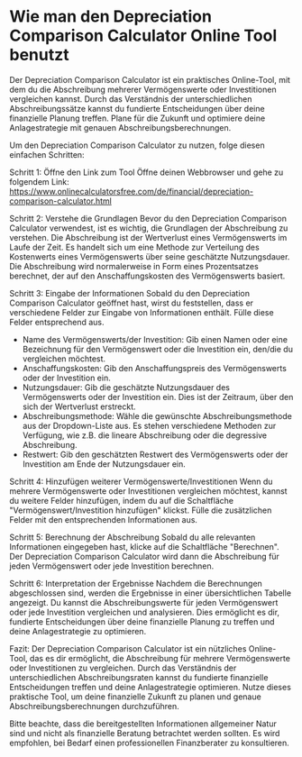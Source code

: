 Wie man den Depreciation Comparison Calculator Online Tool benutzt
==================================================================

Der Depreciation Comparison Calculator ist ein praktisches Online-Tool, mit dem du die Abschreibung mehrerer Vermögenswerte oder Investitionen vergleichen kannst. Durch das Verständnis der unterschiedlichen Abschreibungssätze kannst du fundierte Entscheidungen über deine finanzielle Planung treffen. Plane für die Zukunft und optimiere deine Anlagestrategie mit genauen Abschreibungsberechnungen.

Um den Depreciation Comparison Calculator zu nutzen, folge diesen einfachen Schritten:

Schritt 1: Öffne den Link zum Tool Öffne deinen Webbrowser und gehe zu folgendem Link: <https://www.onlinecalculatorsfree.com/de/financial/depreciation-comparison-calculator.html>

Schritt 2: Verstehe die Grundlagen Bevor du den Depreciation Comparison Calculator verwendest, ist es wichtig, die Grundlagen der Abschreibung zu verstehen. Die Abschreibung ist der Wertverlust eines Vermögenswerts im Laufe der Zeit. Es handelt sich um eine Methode zur Verteilung des Kostenwerts eines Vermögenswerts über seine geschätzte Nutzungsdauer. Die Abschreibung wird normalerweise in Form eines Prozentsatzes berechnet, der auf den Anschaffungskosten des Vermögenswerts basiert.

Schritt 3: Eingabe der Informationen Sobald du den Depreciation Comparison Calculator geöffnet hast, wirst du feststellen, dass er verschiedene Felder zur Eingabe von Informationen enthält. Fülle diese Felder entsprechend aus.

- Name des Vermögenswerts/der Investition: Gib einen Namen oder eine Bezeichnung für den Vermögenswert oder die Investition ein, den/die du vergleichen möchtest.
- Anschaffungskosten: Gib den Anschaffungspreis des Vermögenswerts oder der Investition ein.
- Nutzungsdauer: Gib die geschätzte Nutzungsdauer des Vermögenswerts oder der Investition ein. Dies ist der Zeitraum, über den sich der Wertverlust erstreckt.
- Abschreibungsmethode: Wähle die gewünschte Abschreibungsmethode aus der Dropdown-Liste aus. Es stehen verschiedene Methoden zur Verfügung, wie z.B. die lineare Abschreibung oder die degressive Abschreibung.
- Restwert: Gib den geschätzten Restwert des Vermögenswerts oder der Investition am Ende der Nutzungsdauer ein.

Schritt 4: Hinzufügen weiterer Vermögenswerte/Investitionen Wenn du mehrere Vermögenswerte oder Investitionen vergleichen möchtest, kannst du weitere Felder hinzufügen, indem du auf die Schaltfläche "Vermögenswert/Investition hinzufügen" klickst. Fülle die zusätzlichen Felder mit den entsprechenden Informationen aus.

Schritt 5: Berechnung der Abschreibung Sobald du alle relevanten Informationen eingegeben hast, klicke auf die Schaltfläche "Berechnen". Der Depreciation Comparison Calculator wird dann die Abschreibung für jeden Vermögenswert oder jede Investition berechnen.

Schritt 6: Interpretation der Ergebnisse Nachdem die Berechnungen abgeschlossen sind, werden die Ergebnisse in einer übersichtlichen Tabelle angezeigt. Du kannst die Abschreibungswerte für jeden Vermögenswert oder jede Investition vergleichen und analysieren. Dies ermöglicht es dir, fundierte Entscheidungen über deine finanzielle Planung zu treffen und deine Anlagestrategie zu optimieren.

Fazit: Der Depreciation Comparison Calculator ist ein nützliches Online-Tool, das es dir ermöglicht, die Abschreibung für mehrere Vermögenswerte oder Investitionen zu vergleichen. Durch das Verständnis der unterschiedlichen Abschreibungsraten kannst du fundierte finanzielle Entscheidungen treffen und deine Anlagestrategie optimieren. Nutze dieses praktische Tool, um deine finanzielle Zukunft zu planen und genaue Abschreibungsberechnungen durchzuführen.

Bitte beachte, dass die bereitgestellten Informationen allgemeiner Natur sind und nicht als finanzielle Beratung betrachtet werden sollten. Es wird empfohlen, bei Bedarf einen professionellen Finanzberater zu konsultieren.